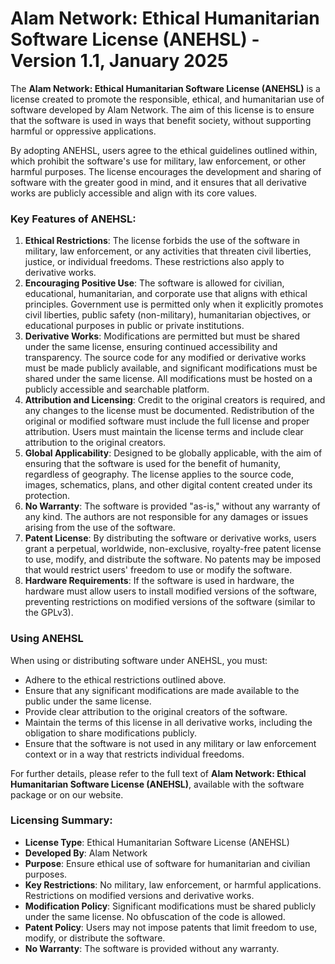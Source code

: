 # Alam Network: Ethical Humanitarian Software License (ANEHSL)  - Version 1.1, January 2025

The **Alam Network: Ethical Humanitarian Software License (ANEHSL)** is a license created to promote the responsible, ethical, and humanitarian use of software developed by Alam Network. The aim of this license is to ensure that the software is used in ways that benefit society, without supporting harmful or oppressive applications.

By adopting ANEHSL, users agree to the ethical guidelines outlined within, which prohibit the software's use for military, law enforcement, or other harmful purposes. The license encourages the development and sharing of software with the greater good in mind, and it ensures that all derivative works are publicly accessible and align with its core values.

### Key Features of ANEHSL:

1. **Ethical Restrictions**: The license forbids the use of the software in military, law enforcement, or any activities that threaten civil liberties, justice, or individual freedoms. These restrictions also apply to derivative works.
2. **Encouraging Positive Use**: The software is allowed for civilian, educational, humanitarian, and corporate use that aligns with ethical principles. Government use is permitted only when it explicitly promotes civil liberties, public safety (non-military), humanitarian objectives, or educational purposes in public or private institutions.
3. **Derivative Works**: Modifications are permitted but must be shared under the same license, ensuring continued accessibility and transparency. The source code for any modified or derivative works must be made publicly available, and significant modifications must be shared under the same license. All modifications must be hosted on a publicly accessible and searchable platform.
4. **Attribution and Licensing**: Credit to the original creators is required, and any changes to the license must be documented. Redistribution of the original or modified software must include the full license and proper attribution. Users must maintain the license terms and include clear attribution to the original creators.
5. **Global Applicability**: Designed to be globally applicable, with the aim of ensuring that the software is used for the benefit of humanity, regardless of geography. The license applies to the source code, images, schematics, plans, and other digital content created under its protection.
6. **No Warranty**: The software is provided "as-is," without any warranty of any kind. The authors are not responsible for any damages or issues arising from the use of the software.
7. **Patent License**: By distributing the software or derivative works, users grant a perpetual, worldwide, non-exclusive, royalty-free patent license to use, modify, and distribute the software. No patents may be imposed that would restrict users' freedom to use or modify the software.
8. **Hardware Requirements**: If the software is used in hardware, the hardware must allow users to install modified versions of the software, preventing restrictions on modified versions of the software (similar to the GPLv3).

### Using ANEHSL

When using or distributing software under ANEHSL, you must:

- Adhere to the ethical restrictions outlined above.
- Ensure that any significant modifications are made available to the public under the same license.
- Provide clear attribution to the original creators of the software.
- Maintain the terms of this license in all derivative works, including the obligation to share modifications publicly.
- Ensure that the software is not used in any military or law enforcement context or in a way that restricts individual freedoms.

For further details, please refer to the full text of **Alam Network: Ethical Humanitarian Software License (ANEHSL)**, available with the software package or on our website.

### Licensing Summary:

- **License Type**: Ethical Humanitarian Software License (ANEHSL)
- **Developed By**: Alam Network
- **Purpose**: Ensure ethical use of software for humanitarian and civilian purposes.
- **Key Restrictions**: No military, law enforcement, or harmful applications. Restrictions on modified versions and derivative works.
- **Modification Policy**: Significant modifications must be shared publicly under the same license. No obfuscation of the code is allowed.
- **Patent Policy**: Users may not impose patents that limit freedom to use, modify, or distribute the software.
- **No Warranty**: The software is provided without any warranty.